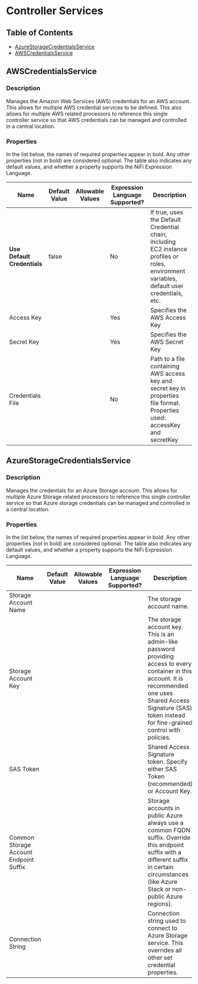 <!--
  Licensed to the Apache Software Foundation (ASF) under one or more
  contributor license agreements.  See the NOTICE file distributed with
  this work for additional information regarding copyright ownership.
  The ASF licenses this file to You under the Apache License, Version 2.0
  (the "License"); you may not use this file except in compliance with
  the License.  You may obtain a copy of the License at
      http://www.apache.org/licenses/LICENSE-2.0
  Unless required by applicable law or agreed to in writing, software
  distributed under the License is distributed on an "AS IS" BASIS,
  WITHOUT WARRANTIES OR CONDITIONS OF ANY KIND, either express or implied.
  See the License for the specific language governing permissions and
  limitations under the License.
-->

# Controller Services

## Table of Contents

- [AzureStorageCredentialsService](#azureStorageCredentialsService)
- [AWSCredentialsService](#awsCredentialsService)

## AWSCredentialsService

### Description

Manages the Amazon Web Services (AWS) credentials for an AWS account. This allows for multiple
AWS credential services to be defined. This also allows for multiple AWS related processors to reference this single
controller service so that AWS credentials can be managed and controlled in a central location.

### Properties

In the list below, the names of required properties appear in bold. Any other
properties (not in bold) are considered optional. The table also indicates any
default values, and whether a property supports the NiFi Expression Language.

| Name | Default Value | Allowable Values | Expression Language Supported? | Description |
| - | - | - | - | - |
|**Use Default Credentials**|false||No|If true, uses the Default Credential chain, including EC2 instance profiles or roles, environment variables, default user credentials, etc.|
|Access Key|||Yes|Specifies the AWS Access Key|
|Secret Key|||Yes|Specifies the AWS Secret Key|
|Credentials File|||No|Path to a file containing AWS access key and secret key in properties file format. Properties used: accessKey and secretKey|

## AzureStorageCredentialsService

### Description

Manages the credentials for an Azure Storage account. This allows for multiple Azure Storage related processors to reference this single
controller service so that Azure storage credentials can be managed and controlled in a central location.

### Properties

In the list below, the names of required properties appear in bold. Any other
properties (not in bold) are considered optional. The table also indicates any
default values, and whether a property supports the NiFi Expression Language.

| Name | Default Value | Allowable Values | Expression Language Supported? | Description |
| - | - | - | - | - |
|Storage Account Name||||The storage account name.|
|Storage Account Key||||The storage account key. This is an admin-like password providing access to every container in this account. It is recommended one uses Shared Access Signature (SAS) token instead for fine-grained control with policies.|
|SAS Token||||Shared Access Signature token. Specify either SAS Token (recommended) or Account Key.|
|Common Storage Account Endpoint Suffix||||Storage accounts in public Azure always use a common FQDN suffix. Override this endpoint suffix with a different suffix in certain circumstances (like Azure Stack or non-public Azure regions).|
|Connection String||||Connection string used to connect to Azure Storage service. This overrides all other set credential properties.|
